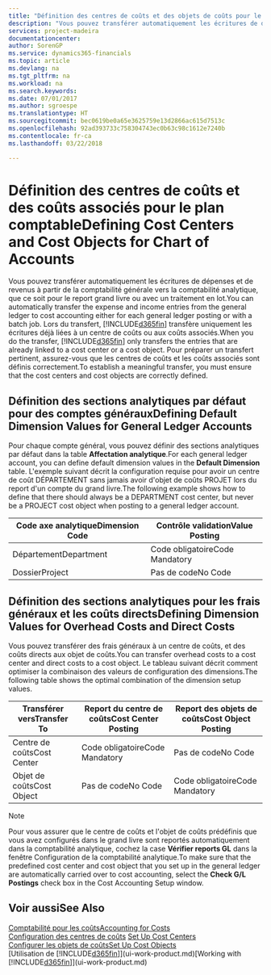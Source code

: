 ```yaml
---
title: "Définition des centres de coûts et des objets de coûts pour le plan comptable | Microsoft Docs"
description: "Vous pouvez transférer automatiquement les écritures de dépenses et de revenus à partir de la comptabilité générale vers la comptabilité analytique, que ce soit pour le report grand livre ou avec un traitement en lot. Lors du transfert, le système transfère uniquement les écritures déjà liées à un centre de coûts ou à un objet de coûts. Pour préparer un transfert pertinent, assurez-vous que les centres de coûts et les coûts associés sont définis correctement."
services: project-madeira
documentationcenter: 
author: SorenGP
ms.service: dynamics365-financials
ms.topic: article
ms.devlang: na
ms.tgt_pltfrm: na
ms.workload: na
ms.search.keywords: 
ms.date: 07/01/2017
ms.author: sgroespe
ms.translationtype: HT
ms.sourcegitcommit: bec0619be0a65e3625759e13d2866ac615d7513c
ms.openlocfilehash: 92ad393733c758304743ec0b63c98c1612e7240b
ms.contentlocale: fr-ca
ms.lasthandoff: 03/22/2018

---
```

# <a name="defining-cost-centers-and-cost-objects-for-chart-of-accounts"></a><span data-ttu-id="d120c-105">Définition des centres de coûts et des coûts associés pour le plan comptable</span><span class="sxs-lookup"><span data-stu-id="d120c-105">Defining Cost Centers and Cost Objects for Chart of Accounts</span></span>
<span data-ttu-id="d120c-106">Vous pouvez transférer automatiquement les écritures de dépenses et de revenus à partir de la comptabilité générale vers la comptabilité analytique, que ce soit pour le report grand livre ou avec un traitement en lot.</span><span class="sxs-lookup"><span data-stu-id="d120c-106">You can automatically transfer the expense and income entries from the general ledger to cost accounting either for each general ledger posting or with a batch job.</span></span> <span data-ttu-id="d120c-107">Lors du transfert, [!INCLUDE[d365fin](includes/d365fin_md.md)] transfère uniquement les écritures déjà liées à un centre de coûts ou aux coûts associés.</span><span class="sxs-lookup"><span data-stu-id="d120c-107">When you do the transfer, [!INCLUDE[d365fin](includes/d365fin_md.md)] only transfers the entries that are already linked to a cost center or a cost object.</span></span> <span data-ttu-id="d120c-108">Pour préparer un transfert pertinent, assurez-vous que les centres de coûts et les coûts associés sont définis correctement.</span><span class="sxs-lookup"><span data-stu-id="d120c-108">To establish a meaningful transfer, you must ensure that the cost centers and cost objects are correctly defined.</span></span>  

## <a name="defining-default-dimension-values-for-general-ledger-accounts"></a><span data-ttu-id="d120c-109">Définition des sections analytiques par défaut pour des comptes généraux</span><span class="sxs-lookup"><span data-stu-id="d120c-109">Defining Default Dimension Values for General Ledger Accounts</span></span>  
<span data-ttu-id="d120c-110">Pour chaque compte général, vous pouvez définir des sections analytiques par défaut dans la table **Affectation analytique**.</span><span class="sxs-lookup"><span data-stu-id="d120c-110">For each general ledger account, you can define default dimension values in the **Default Dimension** table.</span></span> <span data-ttu-id="d120c-111">L'exemple suivant décrit la configuration requise pour avoir un centre de coût DÉPARTEMENT sans jamais avoir d'objet de coûts PROJET lors du report d'un compte du grand livre.</span><span class="sxs-lookup"><span data-stu-id="d120c-111">The following example shows how to define that there should always be a DEPARTMENT cost center, but never be a PROJECT cost object when posting to a general ledger account.</span></span>  

|<span data-ttu-id="d120c-112">**Code axe analytique**</span><span class="sxs-lookup"><span data-stu-id="d120c-112">**Dimension Code**</span></span>|<span data-ttu-id="d120c-113">**Contrôle validation**</span><span class="sxs-lookup"><span data-stu-id="d120c-113">**Value Posting**</span></span>|  
|------------------------------------------|-----------------------------------------|  
|<span data-ttu-id="d120c-114">Département</span><span class="sxs-lookup"><span data-stu-id="d120c-114">Department</span></span>|<span data-ttu-id="d120c-115">Code obligatoire</span><span class="sxs-lookup"><span data-stu-id="d120c-115">Code Mandatory</span></span>|  
|<span data-ttu-id="d120c-116">Dossier</span><span class="sxs-lookup"><span data-stu-id="d120c-116">Project</span></span>|<span data-ttu-id="d120c-117">Pas de code</span><span class="sxs-lookup"><span data-stu-id="d120c-117">No Code</span></span>|  

## <a name="defining-dimension-values-for-overhead-costs-and-direct-costs"></a><span data-ttu-id="d120c-118">Définition des sections analytiques pour les frais généraux et les coûts directs</span><span class="sxs-lookup"><span data-stu-id="d120c-118">Defining Dimension Values for Overhead Costs and Direct Costs</span></span>  
 <span data-ttu-id="d120c-119">Vous pouvez transférer des frais généraux à un centre de coûts, et des coûts directs aux objet de coûts.</span><span class="sxs-lookup"><span data-stu-id="d120c-119">You can transfer overhead costs to a cost center and direct costs to a cost object.</span></span> <span data-ttu-id="d120c-120">Le tableau suivant décrit comment optimiser la combinaison des valeurs de configuration des dimensions.</span><span class="sxs-lookup"><span data-stu-id="d120c-120">The following table shows the optimal combination of the dimension setup values.</span></span>  

|<span data-ttu-id="d120c-121">Transférer vers</span><span class="sxs-lookup"><span data-stu-id="d120c-121">Transfer To</span></span>|<span data-ttu-id="d120c-122">Report du centre de coûts</span><span class="sxs-lookup"><span data-stu-id="d120c-122">Cost Center Posting</span></span>|<span data-ttu-id="d120c-123">Report des objets de coûts</span><span class="sxs-lookup"><span data-stu-id="d120c-123">Cost Object Posting</span></span>|  
|-----------------|-------------------------|-------------------------|  
|<span data-ttu-id="d120c-124">Centre de coûts</span><span class="sxs-lookup"><span data-stu-id="d120c-124">Cost Center</span></span>|<span data-ttu-id="d120c-125">Code obligatoire</span><span class="sxs-lookup"><span data-stu-id="d120c-125">Code Mandatory</span></span>|<span data-ttu-id="d120c-126">Pas de code</span><span class="sxs-lookup"><span data-stu-id="d120c-126">No Code</span></span>|  
|<span data-ttu-id="d120c-127">Objet de coûts</span><span class="sxs-lookup"><span data-stu-id="d120c-127">Cost Object</span></span>|<span data-ttu-id="d120c-128">Pas de code</span><span class="sxs-lookup"><span data-stu-id="d120c-128">No Code</span></span>|<span data-ttu-id="d120c-129">Code obligatoire</span><span class="sxs-lookup"><span data-stu-id="d120c-129">Code Mandatory</span></span>|  

> [!NOTE]  
>  <span data-ttu-id="d120c-130">Pour vous assurer que le centre de coûts et l'objet de coûts prédéfinis que vous avez configurés dans le grand livre sont reportés automatiquement dans la comptabilité analytique, cochez la case **Vérifier reports GL** dans la fenêtre Configuration de la comptabilité analytique.</span><span class="sxs-lookup"><span data-stu-id="d120c-130">To make sure that the predefined cost center and cost object that you set up in the general ledger are automatically carried over to cost accounting, select the **Check G/L Postings** check box in the Cost Accounting Setup window.</span></span>  

## <a name="see-also"></a><span data-ttu-id="d120c-131">Voir aussi</span><span class="sxs-lookup"><span data-stu-id="d120c-131">See Also</span></span>  
[<span data-ttu-id="d120c-132">Comptabilité pour les coûts</span><span class="sxs-lookup"><span data-stu-id="d120c-132">Accounting for Costs</span></span>](finance-manage-cost-accounting.md)  
<span data-ttu-id="d120c-133">[Configuration des centres de coûts](finance-how-to-set-up-cost-centers.md) </span><span class="sxs-lookup"><span data-stu-id="d120c-133">[Set Up Cost Centers](finance-how-to-set-up-cost-centers.md) </span></span>  
[<span data-ttu-id="d120c-134">Configurer les objets de coûts</span><span class="sxs-lookup"><span data-stu-id="d120c-134">Set Up Cost Objects</span></span>](finance-how-to-set-up-cost-objects.md)  
<span data-ttu-id="d120c-135">[Utilisation de [!INCLUDE[d365fin](includes/d365fin_md.md)]](ui-work-product.md)</span><span class="sxs-lookup"><span data-stu-id="d120c-135">[Working with [!INCLUDE[d365fin](includes/d365fin_md.md)]](ui-work-product.md)</span></span>

